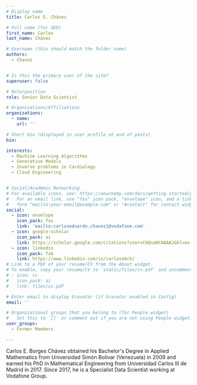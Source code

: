 ```yaml
---
# Display name
title: Carlos E. Chávez

# Full name (for SEO)
first_name: Carlos
last_name: Chávez

# Username (this should match the folder name)
authors:
  - Chavez


# Is this the primary user of the site?
superuser: false

# Role/position
role: Senior Data Scientist

# Organizations/Affiliations
organizations:
  - name: 
    url: ''

# Short bio (displayed in user profile at end of posts)
bio: 

interests:
  - Machine Learning Algorithms 
  - Generative Models 
  - Inverse problems in Cardiology
  - Cloud Engineering 


# Social/Academic Networking
# For available icons, see: https://wowchemy.com/docs/getting-started/page-builder/#icons
#   For an email link, use "fas" icon pack, "envelope" icon, and a link in the
#   form "mailto:your-email@example.com" or "#contact" for contact widget.
social:
  - icon: envelope
    icon_pack: fas
    link: 'mailto:carloseduardo.chavez1@vodafone.com'
  - icon: google-scholar
    icon_pack: ai
    link: https://scholar.google.com/citations?user=C6QnaNYAAAAJ&hl=en
  - icon: linkedin
    icon_pack: fab
    link: https://www.linkedin.com/in/carlosebch/ 
# Link to a PDF of your resume/CV from the About widget.
# To enable, copy your resume/CV to `static/files/cv.pdf` and uncomment the lines below.
# - icon: cv
#   icon_pack: ai
#   link: files/cv.pdf

# Enter email to display Gravatar (if Gravatar enabled in Config)
email: ''

# Organizational groups that you belong to (for People widget)
#   Set this to `[]` or comment out if you are not using People widget.
user_groups:
  - Former Members

---
```


Carlos E. Borges Chávez obtained his Bachelor's Degree in Applied Mathematics from Universidad Simón Bolivar (Venezuela) in 2009 and earned his PhD in Mathematical Engineering from Universidad Carlos III de Madrid in 2017. Since 2017, he is a Specialist Data Scientist working at Vodafone Group. 